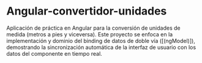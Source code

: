 # Angular-convertidor-unidades
Aplicación de práctica en Angular para la conversión de unidades de medida (metros a pies y viceversa).  Este proyecto se enfoca en la implementación y dominio del binding de datos de doble vía ([(ngModel)]), demostrando la sincronización automática de la interfaz de usuario con los datos del componente en tiempo real. 
